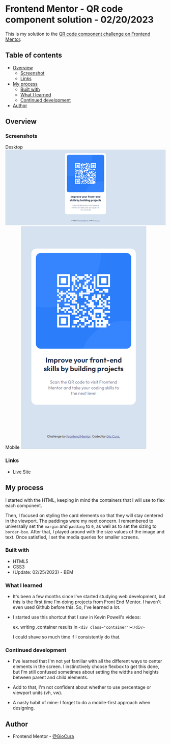 # Frontend Mentor - QR code component solution - 02/20/2023

This is my solution to the [QR code component challenge on Frontend Mentor](https://www.frontendmentor.io/challenges/qr-code-component-iux_sIO_H).

## Table of contents

- [Overview](#overview)
  - [Screenshot](#screenshot)
  - [Links](#links)
- [My process](#my-process)
  - [Built with](#built-with)
  - [What I learned](#what-i-learned)
  - [Continued development](#continued-development)
- [Author](#author)

## Overview

### Screenshots

Desktop
![](images/screenshot-desktop.png)
Mobile
![](images/screenshot-mobile.png)

### Links

- [Live Site](https://gc5-qrcomponent.netlify.app)

## My process

I started with the HTML, keeping in mind the containers that I will use to flex each component.

Then, I focused on styling the card elements so that they will stay centered in the viewport. The paddings were my next concern. I remembered to universally set the `margin` and `padding` to `0`, as well as to set the sizing to `border-box`. After that, I played around with the size values of the image and text. Once satisfied, I set the media queries for smaller screens.

### Built with

- HTML5
- CSS3
- (Update: 02/25/2023) - BEM

### What I learned

- It's been a few months since I've started studying web development, but this is the first time I'm doing projects from Front End Mentor. I haven't even used Github before this. So, I've learned a lot.

- I started use this shortcut that I saw in Kevin Powell's videos:

  ex. writing .container results in `<div class="container"></div>`

  I could shave so much time if I consistently do that.

### Continued development

- I've learned that I'm not yet familiar with all the different ways to center elements in the screen. I instinctively choose flexbox to get this done, but I'm still confused sometimes about setting the widths and heights between parent and child elements.

- Add to that, I'm not confident about whether to use percentage or viewport units (vh, vw).

- A nasty habit of mine: I forget to do a mobile-first approach when designing.

## Author

- Frontend Mentor - [@GioCura](https://www.frontendmentor.io/profile/GioCura)
